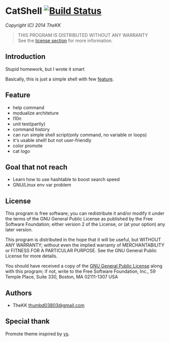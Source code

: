 # CatShell  [![Build Status](https://travis-ci.org/TheKK/CatShell.svg?branch=dev)](https://travis-ci.org/TheKK/CatShell)
*Copyright (C) 2014 TheKK*

> THIS PROGRAM IS DISTRIBUTED WITHOUT ANY WARRANTY<br/>
> See the [license section](#license) for more information.

## Introduction

Stupid homework, but I wrote it smart

Basically, this is just a simple shell with few [feature](#feature).

## Feature

- help command
- modualize architeture
- l10n
- unit test(partly)
- command history
- can run simple shell script(only command, no variable or loops)
- it's usable shell! but not user-friendly
- color promote
- cat logo

## Goal that not reach

- Learn how to use hashtable to boost search speed
- GNU/Linux env var problem

## License

This program is free software; you can redistribute it and/or modify
it under the terms of the GNU General Public License as published by
the Free Software Foundation; either version 2 of the License, or
(at your option) any later version.

This program is distributed in the hope that it will be useful, but
WITHOUT ANY WARRANTY; without even the implied warranty of
MERCHANTABILITY or FITNESS FOR A PARTICULAR PURPOSE.  See the GNU
General Public License for more details.

You should have received a copy of the [GNU General Public License](LICENSE)
along with this program; if not, write to the Free Software
Foundation, Inc., 59 Temple Place, Suite 330, Boston, MA 02111-1307
USA

## Authors

* TheKK [thumbd03803@gmail.com](mailto:thumbd03803@gmail.com)

## Special thank

Promote theme inspired by [ys](http://blog.ysmood.org/my-ys-terminal-theme/).
